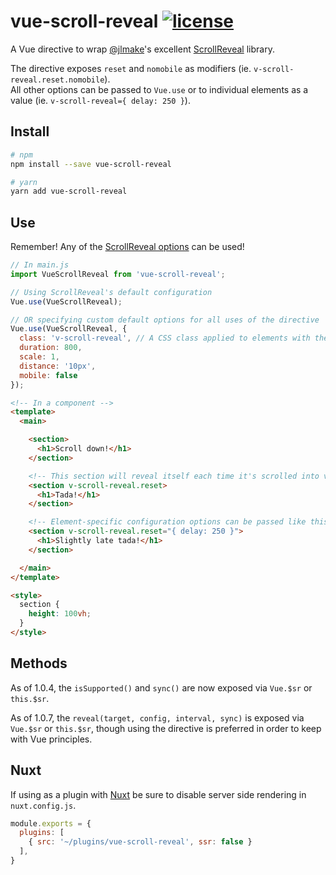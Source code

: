 # vue-scroll-reveal [![license](https://img.shields.io/github/license/tserkov/vue-scroll-reveal.svg)]()
A Vue directive to wrap [@jlmake](https://github.com/jlmakes)'s excellent [ScrollReveal](https://github.com/jlmakes/scrollreveal) library.

The directive exposes `reset` and `nomobile` as modifiers (ie. `v-scroll-reveal.reset.nomobile`).  
All other options can be passed to `Vue.use` or to individual elements as a value (ie. `v-scroll-reveal={ delay: 250 }`).

## Install

``` bash
# npm
npm install --save vue-scroll-reveal
```

``` bash
# yarn
yarn add vue-scroll-reveal
```

## Use
Remember! Any of the [ScrollReveal options](https://github.com/jlmakes/scrollreveal#22-the-starting-defaults) can be used!

```javascript
// In main.js
import VueScrollReveal from 'vue-scroll-reveal';

// Using ScrollReveal's default configuration
Vue.use(VueScrollReveal);

// OR specifying custom default options for all uses of the directive
Vue.use(VueScrollReveal, {
  class: 'v-scroll-reveal', // A CSS class applied to elements with the v-scroll-reveal directive; useful for animation overrides.
  duration: 800,
  scale: 1,
  distance: '10px',
  mobile: false
});
```

```html
<!-- In a component -->
<template>
  <main>

    <section>
      <h1>Scroll down!</h1>
    </section>

    <!-- This section will reveal itself each time it's scrolled into view -->
    <section v-scroll-reveal.reset>
      <h1>Tada!</h1>
    </section>

    <!-- Element-specific configuration options can be passed like this -->
    <section v-scroll-reveal.reset="{ delay: 250 }">
      <h1>Slightly late tada!</h1>
    </section>

  </main>
</template>

<style>
  section {
    height: 100vh;
  }
</style>
```

## Methods

As of 1.0.4, the `isSupported()` and `sync()` are now exposed via `Vue.$sr` or `this.$sr`.

As of 1.0.7, the `reveal(target, config, interval, sync)` is exposed via `Vue.$sr` or `this.$sr`, though using the directive
is preferred in order to keep with Vue principles.

## Nuxt

If using as a plugin with [Nuxt](https://github.com/nuxt/nuxt.js) be sure to disable server side rendering in `nuxt.config.js`.

```javascript
module.exports = {
  plugins: [
    { src: '~/plugins/vue-scroll-reveal', ssr: false }
  ],
}
```
